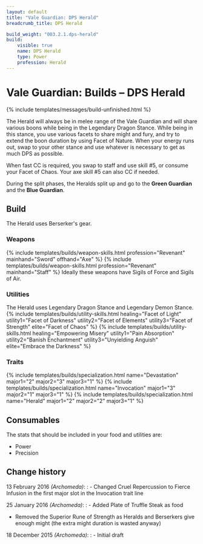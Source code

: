 ```yaml
---
layout: default
title: "Vale Guardian: DPS Herald"
breadcrumb_title: DPS Herald

build_weight: "003.2.1.dps-herald"
build:
    visible: true
    name: DPS Herald
    type: Power
    profession: Herald
---
```


# Vale Guardian: Builds &ndash; DPS Herald
{% include templates/messages/build-unfinished.html %}

The Herald will always be in melee range of the Vale Guardian and will share various boons while being in the Legendary Dragon Stance.
While being in this stance, you use various facets to share might and fury, and try to extend the boon duration by using Facet of Nature.
When your energy runs out, swap to your other stance and use whatever is necessary to get as much DPS as possible.

When fast CC is required, you swap to staff and use skill #5, or consume your Facet of Chaos.
Your axe skill #5 can also CC if needed.

During the split phases, the Heralds split up and go to the **Green Guardian** and the **Blue Guardian**.

## Build
The Herald uses Berserker's gear.

### Weapons
{% include templates/builds/weapon-skills.html profession="Revenant" mainhand="Sword" offhand="Axe" %}
{% include templates/builds/weapon-skills.html profession="Revenant" mainhand="Staff" %}
Ideally these weapons have Sigils of Force and Sigils of Air.

### Utilities
The Herald uses Legendary Dragon Stance and Legendary Demon Stance.
{% include templates/builds/utility-skills.html healing="Facet of Light" utility1="Facet of Darkness" utility2="Facet of Elements" utility3="Facet of Strength" elite="Facet of Chaos" %}
{% include templates/builds/utility-skills.html healing="Empowering Misery" utility1="Pain Absorption" utility2="Banish Enchantment" utility3="Unyielding Anguish" elite="Embrace the Darkness" %}

### Traits
{% include templates/builds/specialization.html name="Devastation" major1="2" major2="3" major3="1" %}
{% include templates/builds/specialization.html name="Invocation" major1="3" major2="1" major3="1" %}
{% include templates/builds/specialization.html name="Herald" major1="2" major2="2" major3="1" %}

## Consumables
The stats that should be included in your food and utilities are:

- Power
- Precision

## Change history
13 February 2016 *(Archomeda)*:
: - Changed Cruel Repercussion to Fierce Infusion in the first major slot in the Invocation trait line

25 January 2016 *(Archomeda)*:
: - Added Plate of Truffle Steak as food
- Removed the Superior Rune of Strength as Heralds and Berserkers give enough might (the extra might duration is wasted anyway)

18 December 2015 *(Archomeda)*:
: - Initial draft
